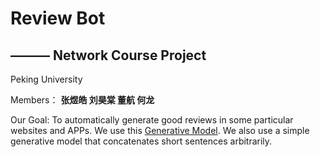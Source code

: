 # Review Bot

## 						——— Network Course Project

Peking University

Members： **张煜皓 刘昊棠 董航 何龙**



Our Goal: To automatically generate good reviews in some particular websites and APPs.
We use this [Generative Model](https://github.com/jiali-ms/JLM).
We also use a simple generative model that concatenates short sentences arbitrarily.